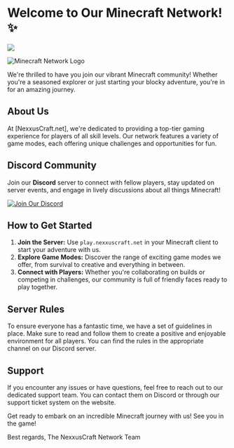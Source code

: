 # Welcome to Our Minecraft Network! :sparkles:
<p align="left"> <img src="https://komarev.com/ghpvc/?username=NexxusCraft&label=Profile%20views&color=0077b6&style=flat" /> </p>

![Minecraft Network Logo](insert_logo_url_here)

We're thrilled to have you join our vibrant Minecraft community! Whether you're a seasoned explorer or just starting your blocky adventure, you're in for an amazing journey.

## About Us
At [NexxusCraft.net], we're dedicated to providing a top-tier gaming experience for players of all skill levels. Our network features a variety of game modes, each offering unique challenges and opportunities for fun.

## Discord Community
Join our **Discord** server to connect with fellow players, stay updated on server events, and engage in lively discussions about all things Minecraft!

[![Join Our Discord](insert_discord_badge_url_here)](insert_discord_invite_link_here)

## How to Get Started
1. **Join the Server:** Use `play.nexxuscraft.net` in your Minecraft client to start your adventure with us.
2. **Explore Game Modes:** Discover the range of exciting game modes we offer, from survival to creative and everything in between.
3. **Connect with Players:** Whether you're collaborating on builds or competing in challenges, our community is full of friendly faces ready to play together.

## Server Rules
To ensure everyone has a fantastic time, we have a set of guidelines in place. Make sure to read and follow them to create a positive and enjoyable environment for all players. You can find the rules in the appropriate channel on our Discord server.

## Support
If you encounter any issues or have questions, feel free to reach out to our dedicated support team. You can contact them on Discord or through our support ticket system on the website.

Get ready to embark on an incredible Minecraft journey with us! See you in the game!

Best regards,
The NexxusCraft Network Team
